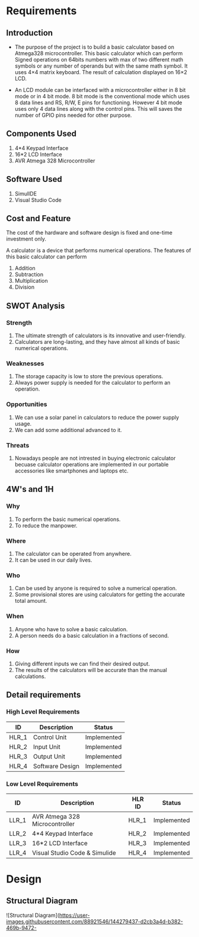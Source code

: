 # Requirements

## Introduction
* The purpose of the project is to build a basic calculator based on Atmega328 microcontroller. This basic calculator which can perform Signed operations on 64bits numbers with max of two different math symbols or any number of operands but with the same math symbol. It uses 4×4 matrix keyboard. The result of calculation displayed on 16×2 LCD.   

* An LCD module can be interfaced with a microcontroller either in 8 bit mode or in 4 bit mode. 8 bit mode is the conventional mode which uses 8 data lines and RS, R/W, E pins for functioning. However 4 bit mode uses only 4 data lines along with the control pins. This will saves the number of GPIO pins needed for other purpose.
## Components Used
1.  4*4 Keypad Interface
2.  16*2 LCD Interface
3.  AVR Atmega 328 Microcontroller

## Software Used
1.  SimulIDE
2.  Visual Studio Code

## Cost and Feature
The cost of the hardware and software design is fixed and one-time investment only.

A calculator is a device that performs numerical operations. The features of this basic calculator can perform 
1.  Addition
2.  Subtraction
3.  Multiplication
4.  Division
## SWOT Analysis
### Strength
1.  The ultimate strength of calculators is its innovative and user-friendly.
2.  Calculators are long-lasting, and they have almost all kinds of basic numerical operations.

### Weaknesses
1.  The storage capacity is low to store the previous operations.
2.  Always power supply is needed for the calculator to perform an operation.
### Opportunities
1.  We can use a solar panel in calculators to reduce the power supply usage.
2.  We can add some additional advanced to it.
### Threats
1.  Nowadays people are not intrested in buying electronic calculator becuase calculator operations are implemented in our portable accessories like smartphones and laptops etc.

## 4W's and 1H
### Why
1.  To perform the basic numerical operations.
2.  To reduce the manpower.

### Where
1.  The calculator can be operated from anywhere.
2.  It can be used in our daily lives.

### Who
1.  Can be used by anyone is required to solve a numerical operation.
2.  Some provisional stores are using calculators for getting the accurate total amount. 

### When
1.  Anyone who have to solve a basic calculation.
2.  A person needs do a basic calculation in a fractions of second.

### How
1.  Giving different inputs we can find their desired output.
2.  The results of the calculators will be accurate than the manual calculations.

## Detail requirements
### High Level Requirements
| ID | Description | Status |
|----|-------------|--------|
| HLR_1 | Control Unit | Implemented |
| HLR_2 | Input Unit | Implemented |
| HLR_3 | Output Unit | Implemented |
| HLR_4 | Software Design | Implemented |

### Low Level Requirements
| ID | Description | HLR ID | Status |
|----|-------------|--------|--------|
| LLR_1 | AVR Atmega 328 Microcontroller | HLR_1 | Implemented |    
| LLR_2 | 4*4 Keypad Interface | HLR_2 | Implemented |
| LLR_3 | 16*2 LCD Interface | HLR_3 | Implemented |
| LLR_4 | Visual Studio Code & Simulide | HLR_4 | Implemented |

# Design

## Structural Diagram
![Structural Diagram](https://user-images.githubusercontent.com/88921546/144279437-d2cb3a4d-b382-469b-9472-
